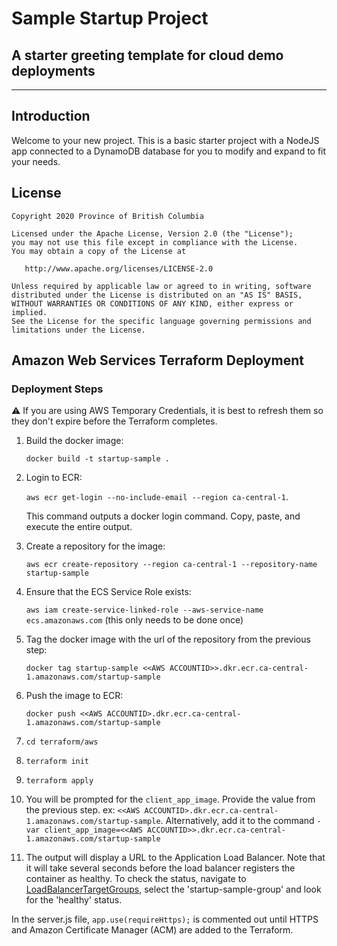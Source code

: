 # Sample Startup Project

## A starter greeting template for cloud demo deployments

---

## Introduction

Welcome to your new project.  This is a basic starter project with a NodeJS app connected to a DynamoDB database for you to modify and expand to fit your needs.

## License

    Copyright 2020 Province of British Columbia

    Licensed under the Apache License, Version 2.0 (the "License");
    you may not use this file except in compliance with the License.
    You may obtain a copy of the License at

       http://www.apache.org/licenses/LICENSE-2.0

    Unless required by applicable law or agreed to in writing, software
    distributed under the License is distributed on an "AS IS" BASIS,
    WITHOUT WARRANTIES OR CONDITIONS OF ANY KIND, either express or implied.
    See the License for the specific language governing permissions and
    limitations under the License.


## Amazon Web Services Terraform Deployment

### Deployment Steps

:warning: If you are using AWS Temporary Credentials, it is best to refresh them so they don't expire before the Terraform completes.

1. Build the docker image: 

   ``docker build -t startup-sample .``

2. Login to ECR:

   ``aws ecr get-login --no-include-email --region ca-central-1``. 
   
   This command outputs a docker login command. Copy, paste, and execute the entire output.

3. Create a repository for the image:

   ``aws ecr create-repository --region ca-central-1 --repository-name startup-sample``

4. Ensure that the ECS Service Role exists:

   ``aws iam create-service-linked-role --aws-service-name ecs.amazonaws.com`` (this only needs to be done once)

5. Tag the docker image with the url of the repository from the previous step:

   ``docker tag startup-sample <<AWS ACCOUNTID>>.dkr.ecr.ca-central-1.amazonaws.com/startup-sample``

6. Push the image to ECR:

   ``docker push <<AWS ACCOUNTID>.dkr.ecr.ca-central-1.amazonaws.com/startup-sample``

7. ``cd terraform/aws``
8. ``terraform init``
9. ``terraform apply``
10. You will be prompted for the ``client_app_image``. Provide the value from the previous step. ex: ``<<AWS ACCOUNTID>.dkr.ecr.ca-central-1.amazonaws.com/startup-sample``. Alternatively, add it to the command ``-var client_app_image=<<AWS ACCOUNTID>>.dkr.ecr.ca-central-1.amazonaws.com/startup-sample``
11. The output will display a URL to the Application Load Balancer. Note that it will take several seconds before the load balancer registers the container as healthy. To check the status, navigate to [LoadBalancerTargetGroups](https://ca-central-1.console.aws.amazon.com/ec2/v2/home?region=ca-central-1#TargetGroups:sort=targetGroupName), select the 'startup-sample-group' and look for the 'healthy' status.

In the server.js file, ``app.use(requireHttps);`` is commented out until HTTPS and Amazon Certificate Manager (ACM) are added to the Terraform. 


